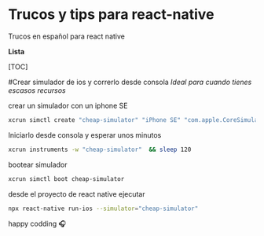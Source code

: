 # Trucos y tips para react-native
Trucos en español para react native

**Lista**

[TOC]


#Crear simulador de ios y correrlo desde consola
*Ideal para cuando tienes escasos recursos*

crear un simulador con un iphone SE
```bash
xcrun simctl create "cheap-simulator" "iPhone SE" "com.apple.CoreSimulator.SimRuntime.iOS-13-3"
```
Iniciarlo desde consola y esperar unos minutos

```bash
xcrun instruments -w "cheap-simulator"  && sleep 120
```

bootear simulador
```bash
xcrun simctl boot cheap-simulator
```

desde el proyecto de react native ejecutar
```bash
npx react-native run-ios --simulator="cheap-simulator"
```

happy codding :headphones:
